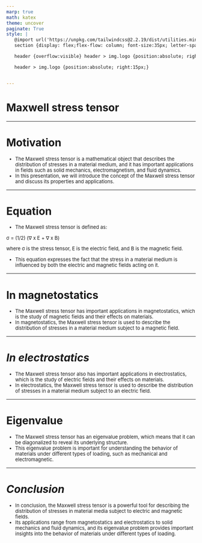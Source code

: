 ```yaml
---
marp: true
math: katex
theme: uncover
paginate: True
style: |
   @import url('https://unpkg.com/tailwindcss@2.2.19/dist/utilities.min.css');
   section {display: flex;flex-flow: column; font-size:35px; letter-spacing:1.4px;}

   header {overflow:visible} header > img.logo {position:absolute; right:15px;}

   header > img.logo {position:absolute; right:15px;}


---
```

<!-- backgroundImage: url('backgrounds/aaabstract (2).png') -->
<!-- _class: lead -->

 # Maxwell stress tensor

---
<style scoped>p,li {font-size:0.92em}</style>

 # Motivation
- The Maxwell stress tensor is a mathematical object that describes the distribution of stresses in a material medium, and it has important applications in fields such as solid mechanics, electromagnetism, and fluid dynamics.
- In this presentation, we will introduce the concept of the Maxwell stress tensor and discuss its properties and applications.


---
<style scoped>p,li {font-size:0.84em}</style>

 # Equation

- The Maxwell stress tensor is defined as:

σ = (1/2) (∇ x E + ∇ x B)

where σ is the stress tensor, E is the electric field, and B is the magnetic field.
- This equation expresses the fact that the stress in a material medium is influenced by both the electric and magnetic fields acting on it.

---
<style scoped>p,li {font-size:0.92em}</style>

 # In magnetostatics
- The Maxwell stress tensor has important applications in magnetostatics, which is the study of magnetic fields and their effects on materials.
- In magnetostatics, the Maxwell stress tensor is used to describe the distribution of stresses in a material medium subject to a magnetic field.


---
<style scoped>p,li {font-size:0.92em}</style>

 # _In electrostatics_
- The Maxwell stress tensor also has important applications in electrostatics, which is the study of electric fields and their effects on materials.
- In electrostatics, the Maxwell stress tensor is used to describe the distribution of stresses in a material medium subject to an electric field.


---
<style scoped>p,li {font-size:0.92em}</style>

 # Eigenvalue
- The Maxwell stress tensor has an eigenvalue problem, which means that it can be diagonalized to reveal its underlying structure.
- This eigenvalue problem is important for understanding the behavior of materials under different types of loading, such as mechanical and electromagnetic.


---
<style scoped>p,li {font-size:0.92em}</style>

 # _Conclusion_
- In conclusion, the Maxwell stress tensor is a powerful tool for describing the distribution of stresses in material media subject to electric and magnetic fields.
- Its applications range from magnetostatics and electrostatics to solid mechanics and fluid dynamics, and its eigenvalue problem provides important insights into the behavior of materials under different types of loading.
